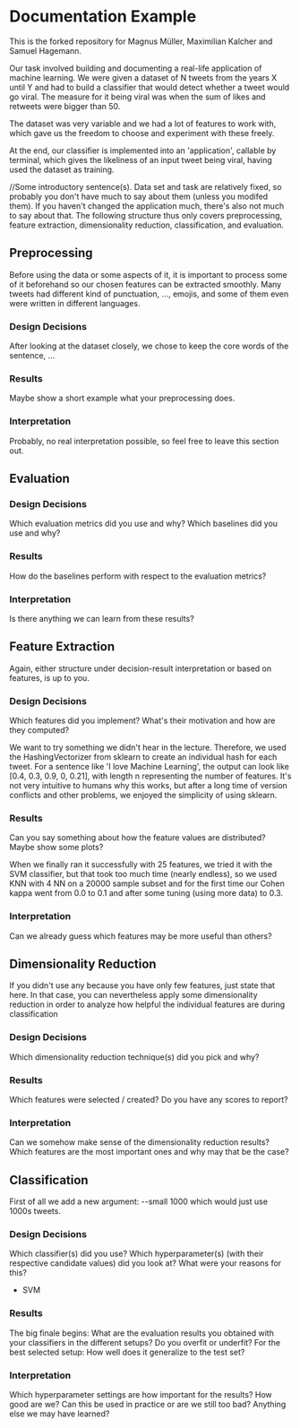 # Documentation Example

This is the forked repository for Magnus Müller, Maximilian Kalcher and Samuel Hagemann. 

Our task involved building and documenting a real-life application of machine learning. 
We were given a dataset of N tweets from the years X until Y and had to build a classifier that would detect whether a tweet would go viral. 
The measure for it being viral was when the sum of likes and retweets were bigger than 50. 

The dataset was very variable and we had a lot of features to work with, which gave us the freedom to choose and experiment with these freely. 

At the end, our classifier is implemented into an 'application', callable by terminal, which gives the likeliness of an input tweet being viral, having used the dataset as training. 

//Some introductory sentence(s). Data set and task are relatively fixed, so 
probably you don't have much to say about them (unless you modifed them).
If you haven't changed the application much, there's also not much to say about
that.
The following structure thus only covers preprocessing, feature extraction,
dimensionality reduction, classification, and evaluation.

## Preprocessing

Before using the data or some aspects of it, it is important to process some of it beforehand so our chosen features can be extracted smoothly. 
Many tweets had different kind of punctuation, ..., emojis, and some of them even were written in different languages.

### Design Decisions

After looking at the dataset closely, we chose to keep the core words of the sentence, ...

### Results

Maybe show a short example what your preprocessing does.

### Interpretation

Probably, no real interpretation possible, so feel free to leave this section out.

## Evaluation

### Design Decisions

Which evaluation metrics did you use and why? 
Which baselines did you use and why?

### Results

How do the baselines perform with respect to the evaluation metrics?

### Interpretation

Is there anything we can learn from these results?

## Feature Extraction

Again, either structure under decision-result interpretation or based on features,
is up to you.



### Design Decisions

Which features did you implement? What's their motivation and how are they computed?

We want to try something we didn't hear in the lecture. Therefore, we used the HashingVectorizer from sklearn to create an individual hash for each tweet. For a sentence like 'I love Machine Learning', the output can look like [0.4, 0.3, 0.9, 0, 0.21], with length n representing the number of features. It's not very intuitive to humans why this works, but after a long time of version conflicts and other problems, we enjoyed the simplicity of using sklearn. 

### Results

Can you say something about how the feature values are distributed? Maybe show some plots?

When we finally ran it successfully with 25 features, we tried it with the SVM classifier, but that took too much time (nearly endless), so we used KNN with 4 NN on a 20000 sample subset and for the first time our Cohen kappa went from 0.0 to 0.1 and after some tuning (using more data) to 0.3.


### Interpretation

Can we already guess which features may be more useful than others?

## Dimensionality Reduction

If you didn't use any because you have only few features, just state that here.
In that case, you can nevertheless apply some dimensionality reduction in order
to analyze how helpful the individual features are during classification

### Design Decisions

Which dimensionality reduction technique(s) did you pick and why?

### Results

Which features were selected / created? Do you have any scores to report?

### Interpretation

Can we somehow make sense of the dimensionality reduction results?
Which features are the most important ones and why may that be the case?

## Classification
First of all we add a new argument: --small 1000 which would just use 1000s tweets.
### Design Decisions

Which classifier(s) did you use? Which hyperparameter(s) (with their respective
candidate values) did you look at? What were your reasons for this?

- SVM
### Results

The big finale begins: What are the evaluation results you obtained with your
classifiers in the different setups? Do you overfit or underfit? For the best
selected setup: How well does it generalize to the test set?

### Interpretation

Which hyperparameter settings are how important for the results?
How good are we? Can this be used in practice or are we still too bad?
Anything else we may have learned?
